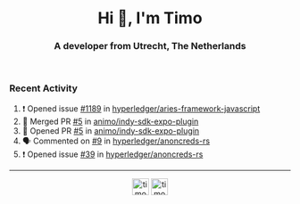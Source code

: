 <h1 align="center">Hi 👋, I'm Timo</h1>
<h3 align="center">A developer from Utrecht, The Netherlands</h3>
<br/>
<!-- https://github.com/rahuldkjain/github-profile-readme-generator --!>

<!--  <p align="left"><img src="https://github-readme-stats.vercel.app/api?username=timoglastra&show_icons=true&count_private=true&" alt="timoglastra" /></p> --!>

<!--
Github language stats
<p align="left"><img src="https://github-readme-stats.vercel.app/api/top-langs/?username=timoglastra&layout=compact" alt="timoglastra" /><p>
-->

<!-- Codestats language stats -->
<!-- <p align="left"><img src="https://codestats-readme.vercel.app/api/top-langs/?username=timoglastra&layout=compact&language_count=12" alt="timoglastra" /><p>    --!>
  
<h3>Recent Activity</h3>

<!--START_SECTION:activity-->
1. ❗️ Opened issue [#1189](https://github.com/hyperledger/aries-framework-javascript/issues/1189) in [hyperledger/aries-framework-javascript](https://github.com/hyperledger/aries-framework-javascript)
2. 🎉 Merged PR [#5](https://github.com/animo/indy-sdk-expo-plugin/pull/5) in [animo/indy-sdk-expo-plugin](https://github.com/animo/indy-sdk-expo-plugin)
3. 💪 Opened PR [#5](https://github.com/animo/indy-sdk-expo-plugin/pull/5) in [animo/indy-sdk-expo-plugin](https://github.com/animo/indy-sdk-expo-plugin)
4. 🗣 Commented on [#9](https://github.com/hyperledger/anoncreds-rs/issues/9) in [hyperledger/anoncreds-rs](https://github.com/hyperledger/anoncreds-rs)
5. ❗️ Opened issue [#39](https://github.com/hyperledger/anoncreds-rs/issues/39) in [hyperledger/anoncreds-rs](https://github.com/hyperledger/anoncreds-rs)
<!--END_SECTION:activity-->

---

<p align="center">
<a href="https://twitter.com/timoglastra" target="blank"><img align="center" src="https://cdn.jsdelivr.net/npm/simple-icons@3.0.1/icons/twitter.svg" alt="timoglastra" height="30" width="30" /></a>
<a href="https://linkedin.com/in/timoglastra" target="blank"><img align="center" src="https://cdn.jsdelivr.net/npm/simple-icons@3.0.1/icons/linkedin.svg" alt="timoglastra" height="30" width="30" /></a>
</p>



